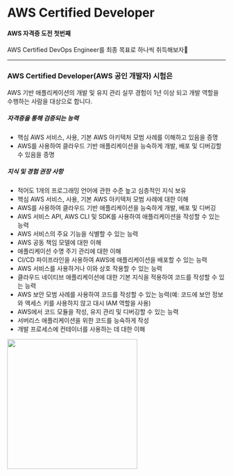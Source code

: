 # AWS Certified Developer
#### AWS 자격증 도전 첫번째
AWS Certified DevOps Engineer를 최종 목표로 하나씩 취득해보자💪  

---

### AWS Certified Developer(AWS 공인 개발자) 시험은
AWS 기반 애플리케이션의 개발 및 유지 관리 실무 경험이 1년 이상 되고 개발 역할을 수행하는 사람을 대상으로 합니다.
##### 자격증을 통해 검증되는 능력
- 핵심 AWS 서비스, 사용, 기본 AWS 아키텍처 모범 사례를 이해하고 있음을 증명
- AWS를 사용하여 클라우드 기반 애플리케이션을 능숙하게 개발, 배포 및 디버깅할 수 있음을 증명
##### 지식 및 경험 권장 사항
- 적어도 1개의 프로그래밍 언어에 관한 수준 높고 심층적인 지식 보유
- 핵심 AWS 서비스, 사용, 기본 AWS 아키텍처 모범 사례에 대한 이해
- AWS를 사용하여 클라우드 기반 애플리케이션을 능숙하게 개발, 배포 및 디버깅
- AWS 서비스 API, AWS CLI 및 SDK를 사용하여 애플리케이션을 작성할 수 있는 능력
- AWS 서비스의 주요 기능을 식별할 수 있는 능력
- AWS 공동 책임 모델에 대한 이해
- 애플리케이션 수명 주기 관리에 대한 이해
- CI/CD 파이프라인을 사용하여 AWS에 애플리케이션을 배포할 수 있는 능력
- AWS 서비스를 사용하거나 이와 상호 작용할 수 있는 능력
- 클라우드 네이티브 애플리케이션에 대한 기본 지식을 적용하여 코드를 작성할 수 있는 능력
- AWS 보안 모범 사례를 사용하여 코드를 작성할 수 있는 능력(예: 코드에 보안 정보와 액세스 키를 사용하지 않고 대시 IAM 역할을 사용)
- AWS에서 코드 모듈을 작성, 유지 관리 및 디버깅할 수 있는 능력
- 서버리스 애플리케이션을 위한 코드를 능숙하게 작성
- 개발 프로세스에 컨테이너를 사용하는 데 대한 이해
  
<img src="https://user-images.githubusercontent.com/61479654/95557601-00157600-0a50-11eb-9dc2-6f79e29b5a78.png"  width="300" height="300">
